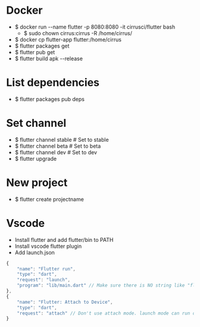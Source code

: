 Docker
=====
* $ docker run --name flutter -p 8080:8080 -it cirrusci/flutter bash
    * $ sudo chown cirrus:cirrus -R /home/cirrus/
* $ docker cp flutter-app flutter:/home/cirrus
* $ flutter packages get
* $ flutter pub get
* $ flutter build apk --release

List dependencies
=====
* $ flutter packages pub deps

Set channel
=====
* $ flutter channel stable # Set to stable
* $ flutter channel beta   # Set to beta
* $ flutter channel dev    # Set to dev
* $ flutter upgrade

New project
=====
* $ flutter create projectname

Vscode
=====
* Install flutter and add flutter/bin to PATH
* Install vscode flutter plugin
* Add launch.json
```js
{
    "name": "Flutter run",
    "type": "dart",
    "request": "launch",
    "program": "lib/main.dart" // Make sure there is NO string like "flutter_web" in pubspec.yaml
},
{
    "name": "Flutter: Attach to Device",
    "type": "dart",
    "request": "attach" // Don't use attach mode. launch mode can run on VM and physical devices
}
```
